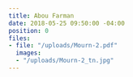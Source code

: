 ```yaml
---
title: Abou Farman
date: 2018-05-25 09:50:00 -04:00
position: 0
files:
- file: "/uploads/Mourn-2.pdf"
  images:
  - "/uploads/Mourn-2_tn.jpg"
---
```


